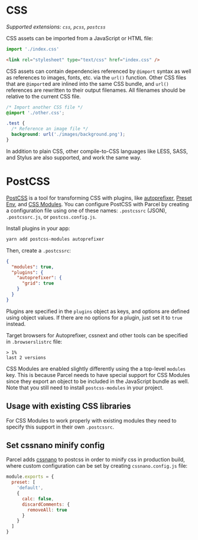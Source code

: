 # CSS

_Supported extensions: `css`, `pcss`, `postcss`_

CSS assets can be imported from a JavaScript or HTML file:

```js
import './index.css'
```

```html
<link rel="stylesheet" type="text/css" href="index.css" />
```

CSS assets can contain dependencies referenced by `@import` syntax as well as references to images, fonts, etc. via the `url()` function. Other CSS files that are `@import`ed are inlined into the same CSS bundle, and `url()` references are rewritten to their output filenames. All filenames should be relative to the current CSS file.

```css
/* Import another CSS file */
@import './other.css';

.test {
  /* Reference an image file */
  background: url('./images/background.png');
}
```

In addition to plain CSS, other compile-to-CSS languages like LESS, SASS, and Stylus are also supported, and work the same way.

# PostCSS

[PostCSS](http://postcss.org) is a tool for transforming CSS with plugins, like [autoprefixer](https://github.com/postcss/autoprefixer), [Preset Env](https://github.com/csstools/postcss-preset-env), and [CSS Modules](https://github.com/css-modules/css-modules). You can configure PostCSS with Parcel by creating a configuration file using one of these names: `.postcssrc` (JSON), `.postcssrc.js`, or `postcss.config.js`.

Install plugins in your app:

```bash
yarn add postcss-modules autoprefixer
```

Then, create a `.postcssrc`:

```json
{
  "modules": true,
  "plugins": {
    "autoprefixer": {
      "grid": true
    }
  }
}
```

Plugins are specified in the `plugins` object as keys, and options are defined using object values. If there are no options for a plugin, just set it to `true` instead.

Target browsers for Autoprefixer, cssnext and other tools can be specified in `.browserslistrc` file:

```
> 1%
last 2 versions
```

CSS Modules are enabled slightly differently using the a top-level `modules` key. This is because Parcel needs to have special support for CSS Modules since they export an object to be included in the JavaScript bundle as well. Note that you still need to install `postcss-modules` in your project.

## Usage with existing CSS libraries

For CSS Modules to work properly with existing modules they need to specify this support in their own `.postcssrc`.

## Set cssnano minify config

Parcel adds [cssnano](http://cssnano.co) to postcss in order to minify css in production build, where custom configuration can be set by creating `cssnano.config.js` file:

```js
module.exports = {
  preset: [
    'default',
    {
      calc: false,
      discardComments: {
        removeAll: true
      }
    }
  ]
}
```

